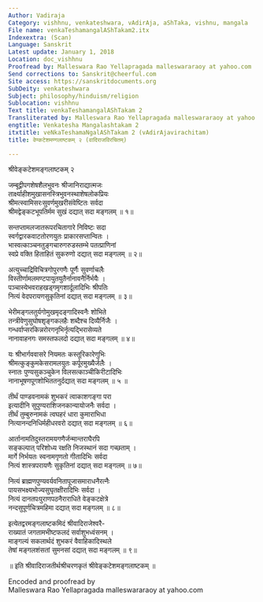 ```yaml
---
Author: Vadiraja
Category: vishhnu, venkateshwara, vAdirAja, aShTaka, vishnu, mangala
File name: venkaTeshamangalAShTakam2.itx
Indexextra: (Scan)
Language: Sanskrit
Latest update: January 1, 2018
Location: doc_vishhnu
Proofread by: Malleswara Rao Yellapragada malleswararaoy at yahoo.com
Send corrections to: Sanskrit@cheerful.com
Site access: https://sanskritdocuments.org
SubDeity: venkateshwara
Subject: philosophy/hinduism/religion
Sublocation: vishhnu
Text title: venkaTeshamangalAShTakam 2
Transliterated by: Malleswara Rao Yellapragada malleswararaoy at yahoo.com
engtitle: Venkatesha Mangalashtakam 2
itxtitle: veNkaTeshamaNgalAShTakam 2 (vAdirAjavirachitam)
title: वेण्कटेशमण्गलाष्टकम् २ (वादिराजविरचितम्)

---
```

  
 श्रीवेङ्कटेशमङ्गलाष्टकम् २   
  
जम्बूद्वीपगशेषशैलभुवनः श्रीजानिराद्यात्मजः  
     तार्क्ष्याहीशमुखासनस्त्रिभुवनस्थाशेषलोकप्रियः  
श्रीमत्स्वामिसरःसुवर्णमुखरीसंवेष्टितः सर्वदा  
     श्रीमद्वेङ्कटभूपतिर्मम सुखं दद्यात् सदा मङ्गलम् ॥ १॥  
  
सन्तप्तामलजातरूपरचितागारे निविष्टः सदा  
     स्वर्गद्वारकवाटतोरणयुतः प्राकारसप्तान्वितः ।  
भास्वत्काञ्चनतुङ्गचारुगरुडस्तम्भे पतत्प्राणिनां  
     स्वप्रे वक्ति हिताहितं सुकरुणो दद्यात् सदा मङ्गलम् ॥ २॥  
  
अत्युच्चाद्रिविचित्रगोपुरगणैः पूर्णैः सुवर्णाचलैः  
     विस्तीर्णामलमण्टपायुतयुतैर्नानावनैर्निर्भयैः ।  
पञ्चास्येभवराहखड्गमृगशार्दूलादिभिः श्रीपतिः  
     नित्यं वेदपरायणसुकृतिनां दद्यात् सदा मङ्गलम् ॥ ३॥  
  
भेरीमङ्गलतुर्यगोमुखमृदङ्गादिस्वनैः शोभिते  
     तन्त्रीवेणुसुघोषशृङ्गकलहैः शब्दैश्च दिव्यैर्निजैः ।  
गन्धर्वाप्सरकिन्नरोरगनृभिर्नृत्यद्भिरासेव्यते  
     नानावाहनगः समस्तफलदो दद्यात् सदा मङ्गलम् ॥ ४॥  
  
यः श्रीभार्गववासरे नियमतः कस्तूरिकारेणुभिः  
     श्रीमत्कुङ्कुमकेसरामलयुतः कर्पूरमुख्यैर्जलैः ।  
स्नातः पुण्यसुकञ्चुकेन विलसत्काञ्चीकिरीटादिभिः  
     नानाभूषणपूगशोभिततनुर्दद्यात् सदा मङ्गलम् ॥ ५ ॥  
  
तीर्थं पाण्डवनामकं शुभकरं त्वाकाशगङ्गा परा  
     इत्यादीनि सुपुण्यराशिजनकान्यायोजनैः सर्वदा ।  
तीर्थं तुम्बुरुनामकं त्वघहरं धारा कुमाराभिधा  
     नित्यानन्दनिधिर्महीधरवरो दद्यात् सदा मङ्गलम् ॥ ६॥  
  
आर्तानामतिदुस्तरामयगणैर्जन्मान्तराघैरपि  
     सङ्कल्पात् परिशोध्य रक्षति निजस्थानं सदा गच्छताम् ।  
मार्गे निर्भयतः स्वनामगृणतो गीतादिभिः सर्वदा  
     नित्यं शास्त्रपरायणैः सुकृतिनां दद्यात् सदा मङ्गलम् ॥ ७॥  
  
नित्यं ब्राह्मणपुण्यवर्यवनितापूजासमाराधनैरत्नैः  
     पायसभक्ष्यभोज्यसुघृतक्षीरादिभिः सर्वदा ।  
नित्यं दानतपःपुराणपठनैराराधिते वेङ्कटक्षेत्रे  
     नन्दसुपूर्णचित्रमहिमा दद्यात् सदा मङ्गलम् ॥ ८॥  
  
इत्येतद्वरमङ्गलाष्टकमिदं श्रीवादिराजेश्वरै-  
     राख्यातं जगतामभीष्टफलदं सर्वाशुभध्वंसनम् ।  
माङ्गल्यं सकलार्थदं शुभकरं वैवाहिकादिस्थले  
     तेषां मङ्गलशंसतां सुमनसां दद्यात् सदा मङ्गलम् ॥ ९॥  
  
॥ इति श्रीवादिराजतीर्थश्रीचरणकृतं श्रीवेङ्कटेशमङ्गलाष्टकम् ॥  
  
  
Encoded and proofread by  
Malleswara Rao Yellapragada malleswararaoy at yahoo.com  
  
